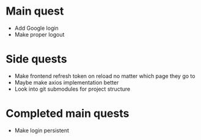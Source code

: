 # Main quest

- Add Google login
- Make proper logout

# Side quests

- Make frontend refresh token on reload no matter which page they go to
- Maybe make axios implementation better
- Look into git submodules for project structure

# Completed main quests

- Make login persistent
